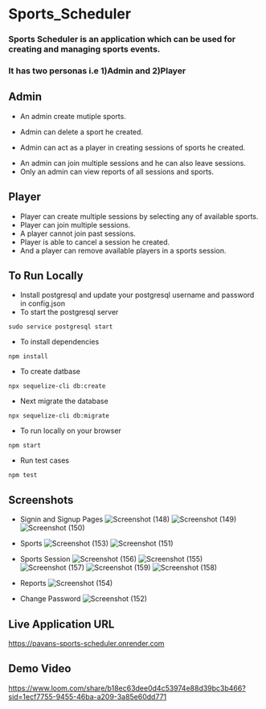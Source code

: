 # Sports_Scheduler
### Sports Scheduler is an application which can be used for creating and managing sports events.
### It has two personas i.e 1)Admin and 2)Player

## Admin
- An admin create mutiple sports.
+ Admin can delete a sport he created.
* Admin can act as a player in creating sessions of sports he created.
- An admin can join multiple sessions and he can also leave sessions.
- Only an admin can view reports of all sessions and sports.

## Player
- Player can create multiple sessions by selecting any of available sports.
- Player can join multiple sessions.
- A player cannot join past sessions.
- Player is able to cancel a session he created.
- And a player can remove available players in a sports session.

## To Run Locally
- Install postgresql and update your postgresql username and password in config.json
- To start the postgresql server
```
sudo service postgresql start
```
- To install dependencies
```
npm install
```
- To create datbase
```
npx sequelize-cli db:create
```
- Next migrate the database
```
npx sequelize-cli db:migrate
```
- To run locally on your browser
```
npm start
```
- Run test cases
```
npm test
```
## Screenshots
- Signin and Signup Pages
![Screenshot (148)](https://github.com/pavankumar1921/Sports_Scheduler/assets/104848621/0f1989a2-8c9b-482a-8e41-179a24911605)
![Screenshot (149)](https://github.com/pavankumar1921/Sports_Scheduler/assets/104848621/ff22613c-f8e1-4e3a-8b49-f1a35f999a99)
![Screenshot (150)](https://github.com/pavankumar1921/Sports_Scheduler/assets/104848621/75b9f1d0-eb7e-4e08-b534-62a11e8062e0)

- Sports
![Screenshot (153)](https://github.com/pavankumar1921/Sports_Scheduler/assets/104848621/d66e543a-63c0-4af2-bdb1-1f4b97f08e08)
![Screenshot (151)](https://github.com/pavankumar1921/Sports_Scheduler/assets/104848621/d5137fad-a1a7-4ea9-8abd-47c3f672d13d)

- Sports Session
![Screenshot (156)](https://github.com/pavankumar1921/Sports_Scheduler/assets/104848621/188813d7-5412-416a-b61d-c1d9b704a500)
![Screenshot (155)](https://github.com/pavankumar1921/Sports_Scheduler/assets/104848621/5cbe5a05-c142-4817-b49f-51cec5e96057)
![Screenshot (157)](https://github.com/pavankumar1921/Sports_Scheduler/assets/104848621/15e79f93-110a-457f-8cb2-97aa2898d3cc)
![Screenshot (159)](https://github.com/pavankumar1921/Sports_Scheduler/assets/104848621/6a477fcc-28ab-4fd6-a194-1a873b49b91e)
![Screenshot (158)](https://github.com/pavankumar1921/Sports_Scheduler/assets/104848621/65c8dc53-5758-4004-8a1d-89a90dfba954)

- Reports
![Screenshot (154)](https://github.com/pavankumar1921/Sports_Scheduler/assets/104848621/aa59ab18-f23d-4ab3-a159-03c569057444)

- Change Password
![Screenshot (152)](https://github.com/pavankumar1921/Sports_Scheduler/assets/104848621/49fcda35-1c3d-4cb6-9d2b-8daff42a8b12)

## Live Application URL
https://pavans-sports-scheduler.onrender.com

## Demo Video
https://www.loom.com/share/b18ec63dee0d4c53974e88d39bc3b466?sid=1ecf7755-9455-46ba-a209-3a85e60dd771















